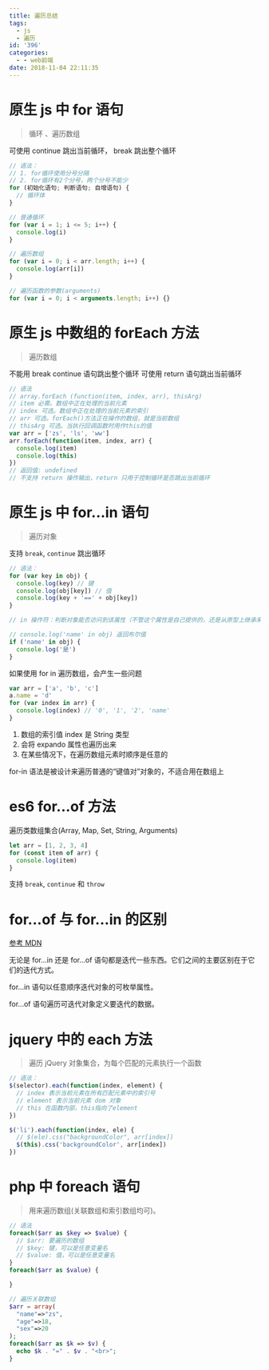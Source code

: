 ```yaml
---
title: 遍历总结
tags:
  - js
  - 遍历
id: '396'
categories:
  - - web前端
date: 2018-11-04 22:11:35
---
```


# 原生 js 中 for 语句

> 循环 、遍历数组

<span class='red'>可使用 continue 跳出当前循环， break 跳出整个循环</span>

```js
// 语法：
// 1. for循环使用分号分隔
// 2. for循环有2个分号，两个分号不能少
for (初始化语句; 判断语句; 自增语句) {
  // 循环体
}

// 普通循环
for (var i = 1; i <= 5; i++) {
  console.log(i)
}

// 遍历数组
for (var i = 0; i < arr.length; i++) {
  console.log(arr[i])
}

// 遍历函数的参数(arguments)
for (var i = 0; i < arguments.length; i++) {}
```

# 原生 js 中数组的 forEach 方法

> 遍历数组

<span class="red">不能用 break continue 语句跳出整个循环</span>
<span class="red">可使用 return 语句跳出当前循环</span>

```js
// 语法
// array.forEach (function(item, index, arr), thisArg)
// item 必需。数组中正在处理的当前元素
// index 可选。数组中正在处理的当前元素的索引
// arr 可选。forEach()方法正在操作的数组，就是当前数组
// thisArg 可选。当执行回调函数时用作this的值
var arr = ['zs', 'ls', 'ww']
arr.forEach(function(item, index, arr) {
  console.log(item)
  console.log(this)
})
// 返回值: undefined
// 不支持 return 操作输出，return 只用于控制循环是否跳出当前循环
```

# 原生 js 中 for...in 语句

> 遍历对象

支持 `break`, `continue` 跳出循环

```js
// 语法：
for (var key in obj) {
  console.log(key) // 键
  console.log(obj[key]) // 值
  console.log(key + '==' + obj[key])
}

// in 操作符：判断对象能否访问到该属性（不管这个属性是自己提供的，还是从原型上继承来的），如果可以访问到， 都会返回 true

// console.log('name' in obj) 返回布尔值
if ('name' in obj) {
  console.log('是')
}
```

如果使用 for in 遍历数组，会产生一些问题

```js
var arr = ['a', 'b', 'c']
a.name = 'd'
for (var index in arr) {
  console.log(index) // '0', '1', '2', 'name'
}
```

1. 数组的索引值 index 是 String 类型
2. 会将 expando 属性也遍历出来
3. 在某些情况下，在遍历数组元素时顺序是任意的

<span class="red">for-in 语法是被设计来遍历普通的“键值对”对象的，不适合用在数组上</span>

# es6 for...of 方法

遍历类数组集合(Array, Map, Set, String, Arguments)

```js
let arr = [1, 2, 3, 4]
for (const item of arr) {
  console.log(item)
}
```

支持 `break`, `continue` 和 `throw`

# for...of 与 for...in 的区别

[参考 MDN](https://developer.mozilla.org/zh-CN/docs/Web/JavaScript/Reference/Statements/for...of)

无论是 for...in 还是 for...of 语句都是迭代一些东西。它们之间的主要区别在于它们的迭代方式。

for...in 语句以任意顺序迭代对象的可枚举属性。

for...of 语句遍历可迭代对象定义要迭代的数据。

# jquery 中的 each 方法

> 遍历 jQuery 对象集合，为每个匹配的元素执行一个函数

```js
// 语法：
$(selector).each(function(index, element) {
  // index 表示当前元素在所有匹配元素中的索引号
  // element 表示当前元素 dom 对象
  // this 在函数内部，this指向了element
})

$('li').each(function(index, ele) {
  // $(ele).css("backgroundColor", arr[index])
  $(this).css('backgroundColor', arr[index])
})
```

# php 中 foreach 语句

> 用来遍历数组(关联数组和索引数组均可)。

```php
// 语法
foreach($arr as $key => $value) {
  // $arr: 要遍历的数组
  // $key: 键，可以是任意变量名
  // $value: 值，可以是任意变量名
}
foreach($arr as $value) {

}
```

```php
// 遍历关联数组
$arr = array(
  "name"=>"zs",
  "age"=>18,
  "sex"=>20
);
foreach($arr as $k => $v) {
  echo $k . "=" . $v . "<br>";
}
```
